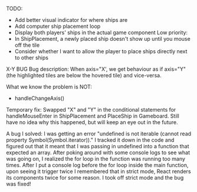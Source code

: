TODO:
- Add better visual indicator for where ships are
- Add computer ship placement loop
- Display both players' ships in the actual game component
Low priority:
- In ShipPlacement, a newly placed ship doesn't show up until you mouse off the tile
- Consider whether I want to allow the player to place ships directly next to other ships

X-Y BUG
Bug description: When axis="X', we get behaviour as if axis="Y" (the highlighted tiles are below the hovered tile) and vice-versa.

What we know the problem is NOT:
- handleChangeAxis()

Temporary fix: Swapped "X" and "Y" in the conditional statements for handleMouseEnter in ShipPlacement and PlaceShip in Gameboard. Still have no idea why this happened, but will keep an eye out in the future.

A bug I solved: I was getting an error "undefined is not iterable (cannot read property Symbol(Symbol.iterator))." I tracked it down in the code and figured out that it meant that I was passing in undefined into a function that expected an array. After poking around with some console logs to see what was going on, I realized the for loop in the function was running too many times. After I put a console log before the for loop inside the main function, upon seeing it trigger twice I remembered that in strict mode, React renders its components twice for some reason. I took off strict mode and the bug was fixed!
